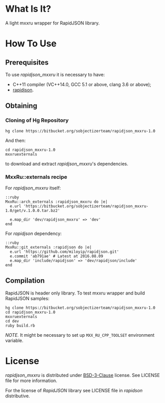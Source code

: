 # What Is It?

A light mxxru wrapper for RapidJSON library.

# How To Use

## Prerequisites

To use *rapidjson_mxxru* it is necessary to have:

* C++11 compiler (VC++14.0, GCC 5.1 or above, clang 3.6 or above);
* [rapidjson](https://github.com/miloyip/rapidjson).

## Obtaining

### Cloning of Hg Repository

```
hg clone https://bitbucket.org/sobjectizerteam/rapidjson_mxxru-1.0
```
And then:
```
cd rapidjson_mxxru-1.0
mxxruexternals
```
to download and extract *rapidjson_mxxru*'s dependencies.

### MxxRu::externals recipe

For *rapidjson_mxxru* itself:
~~~~~
::ruby
MxxRu::arch_externals :rapidjson_mxxru do |e|
  e.url 'https://bitbucket.org/sobjectizerteam/rapidjson_mxxru-1.0/get/v.1.0.0.tar.bz2'

  e.map_dir 'dev/rapidjson_mxxru' => 'dev'
end
~~~~~

For *rapidjson* dependency:
~~~~~
::ruby
MxxRu::git_externals :rapidjson do |e|
  e.url 'https://github.com/miloyip/rapidjson.git'
  e.commit 'ab791ae' # Latest at 2016.08.09
  e.map_dir 'include/rapidjson' => 'dev/rapidjson/include'
end
~~~~~

## Compilation

RapidJSON is header only library.
To test mxxru wrapper and build RapidJSON samples:
```
hg clone https://bitbucket.org/sobjectizerteam/rapidjson_mxxru-1.0
cd rapidjson_mxxru-1.0
mxxruexternals
cd dev
ruby build.rb
```

*NOTE.* It might be necessary to set up `MXX_RU_CPP_TOOLSET` environment variable.

# License

*rapidjson_mxxru* is distributed under
[BSD-3-Clause](http://spdx.org/licenses/BSD-3-Clause.html) license. See LICENSE
file for more information.

For the license of *RapidJSON* library see LICENSE file in *rapidson*
distributive.
